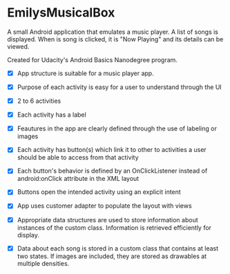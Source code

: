 # EmilysMusicalBox

A small Android application that emulates a music player. A list of songs is displayed. When is song is clicked, it is "Now Playing" and its details can be viewed.

Created for Udacity's Android Basics Nanodegree program.

- [x] App structure is suitable for a music player app.
- [x] Purpose of each activity is easy for a user to understand through the UI
- [x] 2 to 6 activities

-[x] Each activity has a label
-[x] Feautures in the app are clearly defined through the use of labeling or images
-[x] Each activity has button(s) which link it to other to activities a user should be able to access from that activity

-[x] Each button's behavior is defined by an OnClickListener instead of android:onClick attribute in the XML layout
-[x] Buttons open the intended activity using an explicit intent
-[x] App uses customer adapter to populate the layout with views
-[x] Appropriate data structures are used to store information about instances of the custom class. Information is retrieved efficiently for display.
-[x] Data about each song is stored in a custom class that contains at least two states. If images are included, they are stored as drawables at multiple densities.